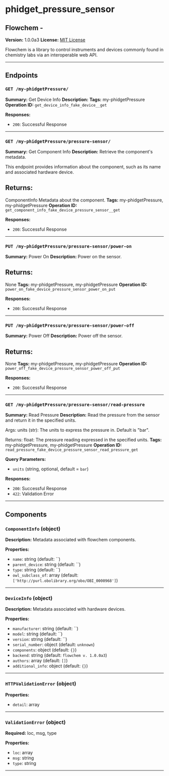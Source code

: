# phidget_pressure_sensor

## Flowchem - 

**Version:** 1.0.0a3
**License:** [MIT License](https://opensource.org/licenses/MIT)

Flowchem is a library to control instruments and devices commonly found in chemistry labs via an interoperable web API.

---

## Endpoints

### `GET /my-phidgetPressure/`

**Summary:** Get Device Info
**Description:** 
**Tags:** my-phidgetPressure
**Operation ID:** `get_device_info_fake_device__get`

**Responses:**
- `200`: Successful Response

---

### `GET /my-phidgetPressure/pressure-sensor/`

**Summary:** Get Component Info
**Description:** Retrieve the component's metadata.

This endpoint provides information about the component, such as its name and associated hardware device.

Returns:
--------
ComponentInfo
    Metadata about the component.
**Tags:** my-phidgetPressure, my-phidgetPressure
**Operation ID:** `get_component_info_fake_device_pressure_sensor__get`

**Responses:**
- `200`: Successful Response

---

### `PUT /my-phidgetPressure/pressure-sensor/power-on`

**Summary:** Power On
**Description:** Power on the sensor.

Returns:
--------
None
**Tags:** my-phidgetPressure, my-phidgetPressure
**Operation ID:** `power_on_fake_device_pressure_sensor_power_on_put`

**Responses:**
- `200`: Successful Response

---

### `PUT /my-phidgetPressure/pressure-sensor/power-off`

**Summary:** Power Off
**Description:** Power off the sensor.

Returns:
--------
None
**Tags:** my-phidgetPressure, my-phidgetPressure
**Operation ID:** `power_off_fake_device_pressure_sensor_power_off_put`

**Responses:**
- `200`: Successful Response

---

### `GET /my-phidgetPressure/pressure-sensor/read-pressure`

**Summary:** Read Pressure
**Description:** Read the pressure from the sensor and return it in the specified units.

Args:
    units (str): The units to express the pressure in. Default is "bar".

Returns:
    float: The pressure reading expressed in the specified units.
**Tags:** my-phidgetPressure, my-phidgetPressure
**Operation ID:** `read_pressure_fake_device_pressure_sensor_read_pressure_get`

**Query Parameters:**
- `units` (string, optional, default = `bar`)

**Responses:**
- `200`: Successful Response
- `422`: Validation Error

---

## Components

### `ComponentInfo` (object)

**Description:** Metadata associated with flowchem components.

**Properties:**
- `name`: string (default: ``)
- `parent_device`: string (default: ``)
- `type`: string (default: ``)
- `owl_subclass_of`: array (default: `['http://purl.obolibrary.org/obo/OBI_0000968']`)

---

### `DeviceInfo` (object)

**Description:** Metadata associated with hardware devices.

**Properties:**
- `manufacturer`: string (default: ``)
- `model`: string (default: ``)
- `version`: string (default: ``)
- `serial_number`: object (default: `unknown`)
- `components`: object (default: `{}`)
- `backend`: string (default: `flowchem v. 1.0.0a3`)
- `authors`: array (default: `[]`)
- `additional_info`: object (default: `{}`)

---

### `HTTPValidationError` (object)


**Properties:**
- `detail`: array

---

### `ValidationError` (object)

**Required:** loc, msg, type

**Properties:**
- `loc`: array
- `msg`: string
- `type`: string

---
